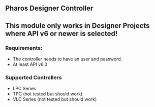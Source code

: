 ## Pharos Designer Controller

## This module only works in Designer Projects where API v6 or newer is selected!

### Requirements:

- The controller needs to have an user and password.
- At least API v6.0

### Supported Controllers

- LPC Series
- TPC (not tested but should work)
- VLC Series (not tested but should work)
